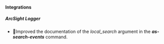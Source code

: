 
#### Integrations
##### ArcSight Logger
- ￿Improved the documentation of the *local_search* argument in the ***as-search-events*** command.
